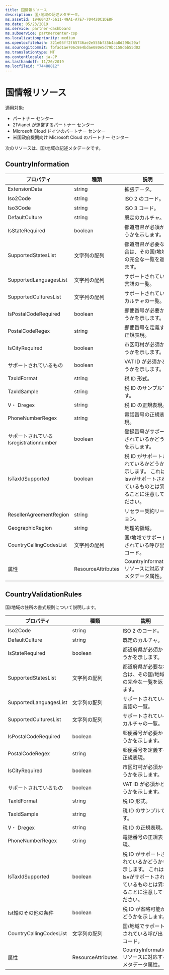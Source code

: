 ```yaml
---
title: 国情報リソース
description: 国/地域の記述メタデータ。
ms.assetid: 19460437-5611-49A1-A7E7-704420C1DE8F
ms.date: 05/23/2019
ms.service: partner-dashboard
ms.subservice: partnercenter-csp
ms.localizationpriority: medium
ms.openlocfilehash: 321e05ff2f65746ae2e555bf35b4aa8d298c20af
ms.sourcegitcommit: fbfad1ae706c8e4bdae080e5d79bc158d6b55d02
ms.translationtype: MT
ms.contentlocale: ja-JP
ms.lasthandoff: 11/26/2019
ms.locfileid: "74488812"
---
```

# <a name="country-information-resources"></a>国情報リソース

適用対象:

- パートナー センター
- 21Vianet が運営するパートナー センター
- Microsoft Cloud ドイツのパートナー センター
- 米国政府機関向け Microsoft Cloud のパートナー センター

次のリソースは、国/地域の記述メタデータです。

## <a name="countryinformation"></a>CountryInformation

| プロパティ                      | 種類               | 説明                                                                                        |
|-------------------------------|--------------------|----------------------------------------------------------------------------------------------------|
| ExtensionData                 | string             | 拡張データ。                                                                                |
| Iso2Code                      | string             | ISO 2 のコード。                                                                                     |
| Iso3Code                      | string             | ISO 3 コード。                                                                                     |
| DefaultCulture                | string             | 既定のカルチャ。                                                                               |
| IsStateRequired               | boolean            | 都道府県が必須かどうかを示します。                                             |
| SupportedStatesList           | 文字列の配列   | 都道府県が必要な場合は、その国/地域の完全な一覧を返します。                    |
| SupportedLanguagesList        | 文字列の配列   | サポートされている言語の一覧。                                                                     |
| SupportedCulturesList         | 文字列の配列   | サポートされているカルチャの一覧。                                                                      |
| IsPostalCodeRequired          | boolean            | 郵便番号が必要かどうかを示します。                                    |
| PostalCodeRegex               | string             | 郵便番号を定義する正規表現。                                          |
| IsCityRequired                | boolean            | 市区町村が必須かどうかを示します。                                                       |
| サポートされているもの              | boolean            | VAT ID が必須かどうかを示します。                                                     |
| TaxIdFormat                   | string             | 税 ID 形式。                                                                                 |
| TaxIdSample                   | string             | 税 ID のサンプルです。                                                                                 |
| V・ Dregex                    | string             | 税 ID の正規表現。                                                                     |
| PhoneNumberRegex              | string             | 電話番号の正規表現。                                                               |
| サポートされている Isregistrationnumber | boolean            | 登録番号がサポートされているかどうかを示します。                                       |
| IsTaxIdSupported              | boolean            | 税 ID がサポートされているかどうかを示します。 これは Isvがサポートされているものとは異なることに注意してください。 |
| ResellerAgreementRegion       | string             | リセラー契約リージョン。                                                                     |
| GeographicRegion              | string             | 地理的領域。                                                                             |
| CountryCallingCodesList       | 文字列の配列   | 国/地域でサポートされている呼び出しコード。                                                 |
| 属性                    | ResourceAttributes | CountryInformation リソースに対応するメタデータ属性。                          |

## <a name="countryvalidationrules"></a>CountryValidationRules

国/地域の住所の書式規則について説明します。

| プロパティ                | 種類               | 説明                                                                                        |
|-------------------------|--------------------|----------------------------------------------------------------------------------------------------|
| Iso2Code                | string             | ISO 2 のコード。                                                                                     |
| DefaultCulture          | string             | 既定のカルチャ。                                                                               |
| IsStateRequired         | boolean            | 都道府県が必須かどうかを示します。                                             |
| SupportedStatesList     | 文字列の配列   | 都道府県が必要な場合は、その国/地域の完全な一覧を返します。                    |
| SupportedLanguagesList  | 文字列の配列   | サポートされている言語の一覧。                                                                     |
| SupportedCulturesList   | 文字列の配列   | サポートされているカルチャの一覧。                                                                      |
| IsPostalCodeRequired    | boolean            | 郵便番号が必要かどうかを示します。                                    |
| PostalCodeRegex         | string             | 郵便番号を定義する正規表現。                                          |
| IsCityRequired          | boolean            | 市区町村が必須かどうかを示します。                                                       |
| サポートされているもの        | boolean            | VAT ID が必須かどうかを示します。                                                     |
| TaxIdFormat             | string             | 税 ID 形式。                                                                                 |
| TaxIdSample             | string             | 税 ID のサンプルです。                                                                                 |
| V・ Dregex              | string             | 税 ID の正規表現。                                                                     |
| PhoneNumberRegex        | string             | 電話番号の正規表現。                                                               |
| IsTaxIdSupported        | boolean            | 税 ID がサポートされているかどうかを示します。 これは Isvがサポートされているものとは異なることに注意してください。 |
| Ist軸のその他の条件         | boolean            | 税 ID が省略可能かどうかを示します。                                                     |
| CountryCallingCodesList | 文字列の配列   | 国/地域でサポートされている呼び出しコード。                                                 |
| 属性              | ResourceAttributes | CountryInformation リソースに対応するメタデータ属性。                          |